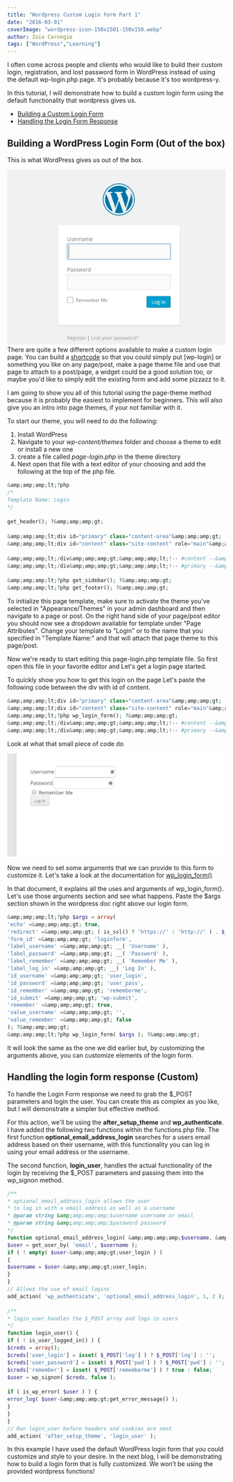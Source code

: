 ```yaml
---
title: "Wordpress Custom Login Form Part 1"
date: "2016-03-01"
coverImage: "wordpress-icon-150x1501-150x150.webp"
author: Zoie Carnegie
tags: ["WordPress","Learning"]
---
```


I often come across people and clients who would like to build their custom login, registration, and lost password form in WordPress instead of using the default wp-login.php page. It's probably because it's too wordpress-y.

In this tutorial, I will demonstrate how to build a custom login form using the default functionality that wordpress gives us.

- [Building a Custom Login Form](#buildlogin)
- [Handling the Login Form Response](#loginresponse)

## Building a WordPress Login Form (Out of the box)

This is what WordPress gives us out of the box.

![wp-login](wp-login.webp)  
There are quite a few different options available to make a custom login page. You can build a [shortcode](https://codex.wordpress.org/Shortcode_API) so that you could simply put \[wp-login\] or something you like on any page/post, make a page theme file and use that page to attach to a post/page, a widget could be a good solution too, or maybe you'd like to simply edit the existing form and add some pizzazz to it.

I am going to show you all of this tutorial using the page-theme method because it is probably the easiest to implement for beginners. This will also give you an intro into page themes, if your not familiar with it.

To start our theme, you will need to do the following:

1. Install WordPress
2. Navigate to your _wp-content/themes_ folder and choose a theme to edit or install a new one
3. create a file called _page-login.php_ in the theme directory
4. Next open that file with a text editor of your choosing and add the following at the top of the php file.
    
```php
&amp;amp;amp;lt;?php
/*
Template Name: Login
*/
 
get_header(); ?&amp;amp;amp;gt;
 
&amp;amp;amp;lt;div id="primary" class="content-area"&amp;amp;amp;gt;
&amp;amp;amp;lt;div id="content" class="site-content" role="main"&amp;amp;amp;gt;
 
&amp;amp;amp;lt;/div&amp;amp;amp;gt;&amp;amp;amp;lt;!-- #content --&amp;amp;amp;gt;
&amp;amp;amp;lt;/div&amp;amp;amp;gt;&amp;amp;amp;lt;!-- #primary --&amp;amp;amp;gt;
 
&amp;amp;amp;lt;?php get_sidebar(); ?&amp;amp;amp;gt;
&amp;amp;amp;lt;?php get_footer(); ?&amp;amp;amp;gt;
 ```
    

To initialize this page template, make sure to activate the theme you've selected in "Appearance/Themes" in your admin dashboard and then navigate to a page or post. On the right hand side of your page/post editor you should now see a dropdown available for template under "Page Attributes". Change your template to "Login" or to the name that you specified in "Template Name:" and that will attach that page theme to this page/post.

Now we're ready to start editing this page-login.php template file. So first open this file in your favorite editor and Let's get a login page started.

To quickly show you how to get this login on the page Let's paste the following code between the div with id of content.

```php
&amp;amp;amp;lt;div id="primary" class="content-area"&amp;amp;amp;gt;
&amp;amp;amp;lt;div id="content" class="site-content" role="main"&amp;amp;amp;gt;
&amp;amp;amp;lt;?php wp_login_form(); ?&amp;amp;amp;gt;
&amp;amp;amp;lt;/div&amp;amp;amp;gt;&amp;amp;amp;lt;!-- #content --&amp;amp;amp;gt;
&amp;amp;amp;lt;/div&amp;amp;amp;gt;&amp;amp;amp;lt;!-- #primary --&amp;amp;amp;gt;

```

Look at what that small piece of code do

![custom-login](custom-login.webp)

Now we need to set some arguments that we can provide to this form to customize it. Let's take a look at the documentation for [wp_login_form()](https://developer.wordpress.org/reference/functions/wp_login_form/)

In that document, it explains all the uses and arguments of wp_login_form(). Let's use those arguments section and see what happens. Paste the $args section shown in the wordpress doc right above our login form.

```php
&amp;amp;amp;lt;?php $args = array(
'echo' =&amp;amp;amp;gt; true,
'redirect' =&amp;amp;amp;gt; ( is_ssl() ? 'https://' : 'http://' ) . $_SERVER['HTTP_HOST'] . $_SERVER['REQUEST_URI'],
'form_id' =&amp;amp;amp;gt; 'loginform',
'label_username' =&amp;amp;amp;gt; __( 'Username' ),
'label_password' =&amp;amp;amp;gt; __( 'Password' ),
'label_remember' =&amp;amp;amp;gt; __( 'Remember Me' ),
'label_log_in' =&amp;amp;amp;gt; __( 'Log In' ),
'id_username' =&amp;amp;amp;gt; 'user_login',
'id_password' =&amp;amp;amp;gt; 'user_pass',
'id_remember' =&amp;amp;amp;gt; 'rememberme',
'id_submit' =&amp;amp;amp;gt; 'wp-submit',
'remember' =&amp;amp;amp;gt; true,
'value_username' =&amp;amp;amp;gt; '',
'value_remember' =&amp;amp;amp;gt; false
); ?&amp;amp;amp;gt;
&amp;amp;amp;lt;?php wp_login_form( $args ); ?&amp;amp;amp;gt;
```

It will look the same as the one we did earlier but, by customizing the arguments above, you can customize elements of the login form.

## Handling the login form response (Custom)

To handle the Login Form response we need to grab the $_POST parameters and login the user. You can create this as complex as you like, but I will demonstrate a simpler but effective method.

For this action, we'll be using the **after_setup_theme** and **wp_authenticate**. I have added the following two functions within the functions.php file. The first function **optional_email_address_login** searches for a users email address based on their username, with this functionality you can log in using your email address or the username.

The second function, **login_user**, handles the actual functionality of the login by receiving the $_POST parameters and passing them into the wp_signon method.

```php
/**
* optional_email_address_login allows the user
* to log in with a email address as well as a username
* @param string &amp;amp;amp;amp;$username username or email
* @param string &amp;amp;amp;amp;$password password
*/
function optional_email_address_login( &amp;amp;amp;amp;$username, &amp;amp;amp;amp;$password ) {
$user = get_user_by( 'email', $username );
if ( ! empty( $user-&amp;amp;amp;gt;user_login ) )
{
$username = $user-&amp;amp;amp;gt;user_login;
}
}
// Allows the use of email logins
add_action( 'wp_authenticate', 'optional_email_address_login', 1, 2 );
 
/**
* login_user handles the $_POST array and logs in users
*/
function login_user() {
if ( ! is_user_logged_in() ) {
$creds = array();
$creds['user_login'] = isset( $_POST['log'] ) ? $_POST['log'] : '';
$creds['user_password'] = isset( $_POST['pwd'] ) ? $_POST['pwd'] : '';
$creds['remember'] = isset( $_POST['rememberme'] ) ? true : false;
$user = wp_signon( $creds, false );
 
if ( is_wp_error( $user ) ) {
error_log( $user-&amp;amp;amp;gt;get_error_message() );
}
}
}
// Run login_user before headers and cookies are sent
add_action( 'after_setup_theme', 'login_user' );
```

In this example I have used the default WordPress login form that you could customize and style to your desire. In the next blog, I will be demonstrating how to build a login form that is fully customized. We won’t be using the provided wordpress functions!
